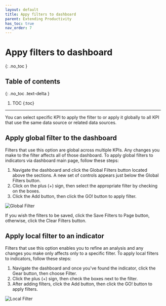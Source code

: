 ```yaml
---
layout: default
title: Appy filters to dashboard
parent: Extending Productivity
has_toc: true
nav_order: 7
---
```


# Appy filters to dashboard
{: .no_toc }

## Table of contents
{: .no_toc .text-delta }

1. TOC
{:toc}

---

You can select specific KPI to apply the filter to or apply it globally to all KPI that use the same data source or related data sources.

## Apply global filter to the dashboard
Filters that use this option are global across multiple KPIs. Any changes you make to the filter affects all of those dashboard. To apply global filters to indicators via dashboard main page, follow these steps:

1. Navigate the dashboard and click the Global Filters button located above the sections. A new set of controls appears just below the Global Filters button.
2. Click on the plus (+) sign, then select the appropriate filter by checking on the boxes.
3. Click the Add button, then click the GO! button to apply filter.

![Global Filter]({{site.baseurl}}/assets/images/filter-global.png)

If you wish the filters to be saved, click the Save Filters to Page button, otherwise, click the Clear Filters button.

## Apply local filter to an indicator
Filters that use this option enables you to refine an analysis and any changes you make only affects only to a specific filter. To apply local filters to indicators, follow these steps:

1. Navigate the dashboard and once you've found the indicator, click the Gear button, then choose Filter.
2. Click the plus (+) sign, then check the boxes next to the filter.
3. After adding filters, click the Add button, then click the GO! button to apply filters.

![Local Filter]({{site.baseurl}}/assets/images/filter-local.png)
